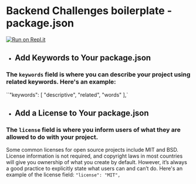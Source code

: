# Backend Challenges boilerplate - package.json
[![Run on Repl.it](https://repl.it/badge/github/freeCodeCamp/boilerplate-npm)](https://repl.it/github/freeCodeCamp/boilerplate-np**ss**m)  

* ## Add Keywords to Your package.json
### The `keywords` field is where you can describe your project using related keywords. Here's an example:
``"keywords": [ "descriptive", "related", "words" ],`
* ## Add a License to Your package.json
### The `license` field is where you inform users of what they are allowed to do with your project.
Some common licenses for open source projects include MIT and BSD. License information is not required, and copyright laws in most countries will give you ownership of what you create by default. However, it’s always a good practice to explicitly state what users can and can’t do. Here's an example of the license field:
`"license": "MIT",`
